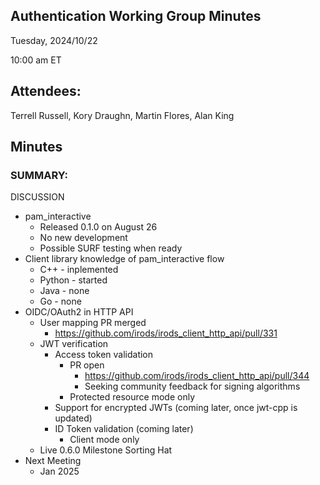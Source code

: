 ## Authentication Working Group Minutes

Tuesday, 2024/10/22

10:00 am ET

## Attendees:

Terrell Russell, Kory Draughn, Martin Flores, Alan King

## Minutes

### SUMMARY:

DISCUSSION

 - pam_interactive
   - Released 0.1.0 on August 26
   - No new development
   - Possible SURF testing when ready
 - Client library knowledge of pam_interactive flow
   - C++ - inplemented
   - Python - started
   - Java - none
   - Go - none
 - OIDC/OAuth2 in HTTP API
   - User mapping PR merged
     - https://github.com/irods/irods_client_http_api/pull/331
   - JWT verification
     - Access token validation
       - PR open
         - https://github.com/irods/irods_client_http_api/pull/344
         - Seeking community feedback for signing algorithms
       - Protected resource mode only
     - Support for encrypted JWTs (coming later, once jwt-cpp is updated)
     - ID Token validation (coming later)
       - Client mode only
   - Live 0.6.0 Milestone Sorting Hat
 - Next Meeting
   - Jan 2025
